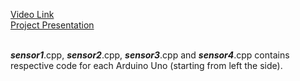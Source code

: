 [Video Link](https://youtu.be/qdJD1xWe26E) <br/>
[Project Presentation](https://docs.google.com/presentation/d/1Wun6GEJHEmdWFa04Lsn4oiRqP9TBLpDDenmAWjFuoCM/edit?usp=sharing) <br/><br/>

_**sensor1**_.cpp, _**sensor2**_.cpp, _**sensor3**_.cpp and _**sensor4**_.cpp contains respective code for each Arduino Uno (starting from left the side). 
